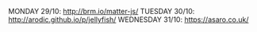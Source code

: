 MONDAY 29/10: http://brm.io/matter-js/
TUESDAY 30/10: http://arodic.github.io/p/jellyfish/
WEDNESDAY 31/10: https://asaro.co.uk/
